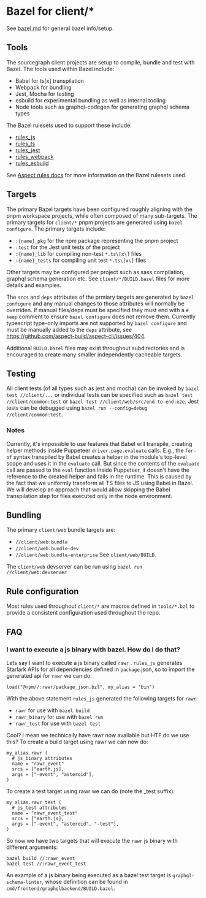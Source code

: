 # Bazel for client/*

See [bazel.md](./bazel.md) for general bazel info/setup.

## Tools

The sourcegraph client projects are setup to compile, bundle and test with Bazel. The tools used within Bazel include:
* Babel for ts\[x\] transpilation
* Webpack for bundling
* Jest, Mocha for testing
* esbuild for experimental bundling as well as internal tooling
* Node tools such as graphql-codegen for generating graphql schema types

The Bazel rulesets used to support these include:
* [rules_js](https://github.com/aspect-build/rules_js)
* [rules_ts](https://github.com/aspect-build/rules_ts)
* [rules_jest](https://github.com/aspect-build/rules_jest)
* [rules_webpack](https://github.com/aspect-build/rules_webpack)
* [rules_esbuild](https://github.com/aspect-build/rules_esbuild)

See [Aspect rules docs](https://docs.aspect.build/rules/) for more information on the Bazel rulesets used.

## Targets

The primary Bazel targets have been configured roughly aligning with the pnpm workspace projects, while often composed of many sub-targets. The primary targets for `client/*` pnpm projects are generated using `bazel configure`. The primary targets include:
* `:{name}_pkg` for the npm package representing the pnpm project
* `:test` for the Jest unit tests of the project
* `:{name}_lib` for compiling non-test `*.ts\[x\]` files
* `:{name}_tests` for compiling unit test `*.ts\[x\]` files

Other targets may be configured per project such as sass compilation, graphql schema generation etc. See `client/*/BUILD.bazel` files for more details and examples.

The `srcs` and `deps` attributes of the prmiary targets are generated by `bazel configure` and any manual changes to those attributes will normally be overriden. If manual files/deps must be specified they must end with a `# keep` comment to ensure `bazel configure` does not remove them. Currently typescript type-only imports are not supported by `bazel configure` and must be manually added to the `deps` attribute, see https://github.com/aspect-build/aspect-cli/issues/404.

Additional `BUILD.bazel` files may exist throughout subdirectories and is encouraged to create many smaller independently cacheable targets.

## Testing

All client tests (of all types such as jest and mocha) can be invoked by `bazel test //client/...` or individual tests can be specified such as `bazel test //client/common:test` or `bazel test //client/web/src/end-to-end:e2e`. Jest tests can be debugged using `bazel run --config=debug //client/common:test`.

### Notes

Currently, it's impossible to use features that Babel will transpile, creating helper methods inside Puppeteer `driver.page.evaluate` calls. E.g., the `for-of` syntax transpiled by Babel creates a helper in the module's top-level scope and uses it in the `evaluate` call. But since the contents of the `evaluate` call are passed to the `eval` function inside Puppeteer, it doesn't have the reference to the created helper and fails in the runtime. This is caused by the fact that we uniformly transform all TS files to JS using Babel in Bazel. We will develop an approach that would allow skipping the Babel transpilation step for files executed only in the node environment.

## Bundling

The primary `client/web` bundle targets are:
* `//client/web:bundle`
* `//client/web:bundle-dev`
* `//client/web:bundle-enterprise`
See `client/web/BUILD`.

The `client/web` devserver can be run using `bazel run //client/web:devserver`

## Rule configuration

Most rules used throughout `client/*` are macros defined in `tools/*.bzl` to provide a consistent configuration used throughout the repo.

## FAQ

### I want to execute a js binary with bazel. How do I do that?

Lets say I want to execute a js binary called `rawr` . `rules_js` generates Starlark APIs for all dependencies defined in `package`.json, so to import the generated api for `rawr` we can do:

```
load("@npm//:rawr/package_json.bzl", my_alias = "bin")
```

With the above statement `rules_js` generated the following targets for `rawr`:

* `rawr` for use with `bazel build`
* `rawr_binary` for use with `bazel run`
* `rawr_test` for use with `bazel test`

Cool? I mean we technically have rawr now available but HTF do we use this? To create a build target using rawr we can now do:

```
my_alias.rawr (
  # js_binary attributes
  name = "rawr_event"
  srcs = ["earth.js],
  args = ["-event", "asteroid"],
)
```

To create a test target using rawr we can do (note the _test suffix):

```
my_alias.rawr_test (
  # js_test attributes
  name = "rawr_event_test"
  srcs = ["earth.js],
  args = ["-event", "asteroid", "-test"],
)
```

So now we have two targets that will execute  the `rawr` js binary with different arguments:

```
bazel build //:rawr_event
bazel test //:rawr_event_test
```

An example of a js binary being executed as a bazel test target is `graphql-schema-linter`, whose definition can be found in `cmd/frontend/graphqlbackend/BUILD.bazel`.
